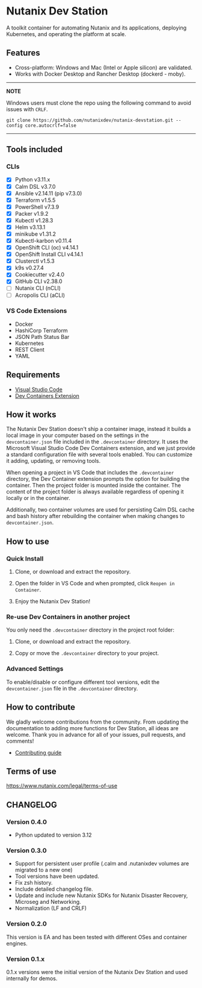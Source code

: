 # Nutanix Dev Station

A toolkit container for automating Nutanix and its applications, deploying Kubernetes, and operating the platform at scale.

## Features

- Cross-platform: Windows and Mac (Intel or Apple silicon) are validated.
- Works with Docker Desktop and Rancher Desktop (dockerd - moby).

---
**NOTE**

Windows users must clone the repo using the following command to avoid issues with `CRLF`.

```console
git clone https://github.com/nutanixdev/nutanix-devstation.git --config core.autocrlf=false
```

---

## Tools included

### CLIs

- [x] Python v3.11.x
- [x] Calm DSL v3.7.0
- [x] Ansible v2.14.11 (pip v7.3.0)
- [x] Terraform v1.5.5
- [x] PowerShell v7.3.9
- [x] Packer v1.9.2
- [x] Kubectl v1.28.3
- [x] Helm v3.13.1
- [x] minikube v1.31.2
- [x] Kubectl-karbon v0.11.4
- [x] OpenShift CLI (oc) v4.14.1
- [x] OpenShift Install CLI v4.14.1
- [x] Clusterctl v1.5.3
- [x] k9s v0.27.4
- [x] Cookiecutter v2.4.0
- [x] GitHub CLI v2.38.0
- [ ] Nutanix CLI (nCLI)
- [ ] Acropolis CLI (aCLI)

### VS Code Extensions

- Docker
- HashiCorp Terraform
- JSON Path Status Bar
- Kubernetes
- REST Client 
- YAML

## Requirements

- [Visual Studio Code](https://code.visualstudio.com/download)
- [Dev Containers Extension](https://marketplace.visualstudio.com/items?itemName=ms-vscode-remote.remote-containers)

## How it works

The Nutanix Dev Station doesn't ship a container image, instead it builds a local image in your computer based on the settings in the `devcontainer.json` file included in the `.devcontainer` directory. It uses the Microsoft Visual Studio Code Dev Containers extension, and we just provide a standard configuration file with several tools enabled. You can customize it adding, updating, or removing tools.

When opening a project in VS Code that includes the `.devcontainer` directory, the Dev Container extension prompts the option for building the container. Then the project folder is mounted inside the container. The content of the project folder is always available regardless of opening it locally or in the container.

Additionally, two container volumes are used for persisting Calm DSL cache and bash history after rebuilding the container when making changes to `devcontainer.json`.

## How to use

### Quick Install

1. Clone, or download and extract the repository.

2. Open the folder in VS Code and when prompted, click `Reopen in Container`.

3. Enjoy the Nutanix Dev Station!

### Re-use Dev Containers in another project

You only need the `.devcontainer` directory in the project root folder:

1. Clone, or download and extract the repository.

2. Copy or move the `.devcontainer` directory to your project.

### Advanced Settings

To enable/disable or configure different tool versions, edit the `devcontainer.json` file in the `.devcontainer` directory.

## How to contribute

We gladly welcome contributions from the community. From updating the documentation to adding more functions for Dev Station, all ideas are welcome. Thank you in advance for all of your issues, pull requests, and comments!

- [Contributing guide](./CONTRIBUTING.md)

## Terms of use

https://www.nutanix.com/legal/terms-of-use 

## CHANGELOG

### Version 0.4.0

- Python updated to version 3.12

### Version 0.3.0

- Support for persistent user profile (.calm and .nutanixdev volumes are migrated to a new one)
- Tool versions have been updated.
- Fix zsh history.
- Include detailed changelog file.
- Update and include new Nutanix SDKs for Nutanix Disaster Recovery, Microseg and Networking.
- Normalization (LF and CRLF)

### Version 0.2.0

This version is EA and has been tested with different OSes and container engines.

### Version 0.1.x

0.1.x versions were the initial version of the Nutanix Dev Station and used internally for demos.